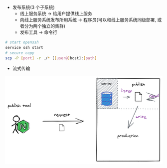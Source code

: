 - 发布系统(3 个子系统)
  - 线上服务系统 -> 给用户提供线上服务
  - 向线上服务系统发布所用系统 -> 程序员(可以和线上服务系统同级部署, 或者分为两个独立的集群)
  - 发布工具 -> 命令行

```bash
# start openssh
service ssh start
# secure copy
scp -P [port] -r ./* [[user@]host]:[path]
```

- 流式传输

![](assets/diagram.png)
